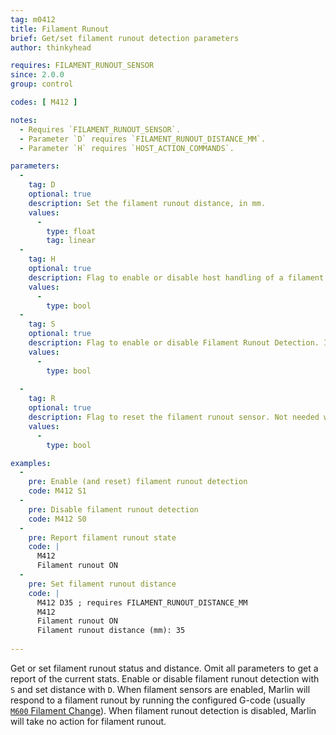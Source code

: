 ```yaml
---
tag: m0412
title: Filament Runout
brief: Get/set filament runout detection parameters
author: thinkyhead

requires: FILAMENT_RUNOUT_SENSOR
since: 2.0.0
group: control

codes: [ M412 ]

notes:
  - Requires `FILAMENT_RUNOUT_SENSOR`.
  - Parameter `D` requires `FILAMENT_RUNOUT_DISTANCE_MM`.
  - Parameter `H` requires `HOST_ACTION_COMMANDS`.

parameters:
  -
    tag: D
    optional: true
    description: Set the filament runout distance, in mm.
    values:
      -
        type: float
        tag: linear
  -
    tag: H
    optional: true
    description: Flag to enable or disable host handling of a filament runout.
    values:
      -
        type: bool
  -
    tag: S
    optional: true
    description: Flag to enable or disable Filament Runout Detection. If omitted, the current enabled state will be reported.
    values:
      -
        type: bool
        
  -
    tag: R
    optional: true
    description: Flag to reset the filament runout sensor. Not needed with `S`.
    values:
      -
        type: bool

examples:
  -
    pre: Enable (and reset) filament runout detection
    code: M412 S1
  -
    pre: Disable filament runout detection
    code: M412 S0
  -
    pre: Report filament runout state
    code: |
      M412
      Filament runout ON
  -
    pre: Set filament runout distance
    code: |
      M412 D35 ; requires FILAMENT_RUNOUT_DISTANCE_MM
      M412
      Filament runout ON
      Filament runout distance (mm): 35
      
---
```


Get or set filament runout status and distance. Omit all parameters to get a report of the current stats. Enable or disable filament runout detection with `S` and set distance with `D`. When filament sensors are enabled, Marlin will respond to a filament runout by running the configured G-code (usually [`M600` Filament Change](/docs/gcode/M600.html)). When filament runout detection is disabled, Marlin will take no action for filament runout.
